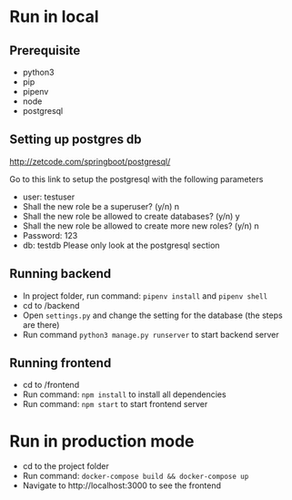 # Run in local
## Prerequisite
- python3
- pip
- pipenv
- node
- postgresql
## Setting up postgres db
http://zetcode.com/springboot/postgresql/

Go to this link to setup the postgresql with the following parameters
- user: testuser
- Shall the new role be a superuser? (y/n) n
- Shall the new role be allowed to create databases? (y/n) y
- Shall the new role be allowed to create more new roles? (y/n) n
- Password: 123  
- db: testdb
Please only look at the postgresql section
## Running backend
- In project folder, run command: `pipenv install` and `pipenv shell`
- cd to /backend
- Open `settings.py` and change the setting for the database (the steps are there)
- Run command `python3 manage.py runserver` to start backend server
## Running frontend
- cd to /frontend
- Run command: `npm install` to install all dependencies
- Run command: `npm start` to start frontend server
# Run in production mode
- cd to the project folder
- Run command: `docker-compose build && docker-compose up`
- Navigate to http://localhost:3000 to see the frontend